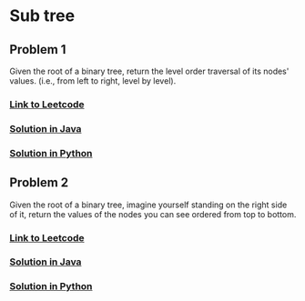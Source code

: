 # Sub tree

## Problem 1

Given the root of a binary tree, return the level order traversal of its nodes' values. (i.e., from left to right, level by level).

### [Link to Leetcode](https://leetcode.com/problems/binary-tree-level-order-traversal/)
### [Solution in Java](Solution.java#L5)
### [Solution in Python](solution.py#L10)


## Problem 2

Given the root of a binary tree, imagine yourself standing on the right side of it, return the values of the nodes you can see ordered from top to bottom.

### [Link to Leetcode](https://leetcode.com/problems/binary-tree-right-side-view/)
### [Solution in Java](Solution.java#L25)
### [Solution in Python](solution.py#L30)

